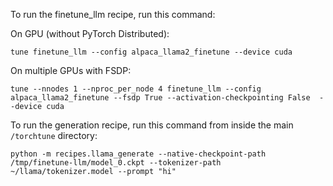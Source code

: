 To run the finetune_llm recipe, run this command:

On GPU (without PyTorch Distributed):
```
tune finetune_llm --config alpaca_llama2_finetune --device cuda
```

On multiple GPUs with FSDP:
```
tune --nnodes 1 --nproc_per_node 4 finetune_llm --config alpaca_llama2_finetune --fsdp True --activation-checkpointing False  --device cuda
```

To run the generation recipe, run this command from inside the main `/torchtune` directory:
```
python -m recipes.llama_generate --native-checkpoint-path /tmp/finetune-llm/model_0.ckpt --tokenizer-path ~/llama/tokenizer.model --prompt "hi"
```
